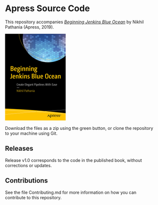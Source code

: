 # Apress Source Code

This repository accompanies [*Beginning Jenkins Blue Ocean*](https://www.apress.com/9781484241578) by Nikhil Pathania (Apress, 2019).

[comment]: #cover
![Cover image](9781484241578.jpg)

Download the files as a zip using the green button, or clone the repository to your machine using Git.

## Releases

Release v1.0 corresponds to the code in the published book, without corrections or updates.

## Contributions

See the file Contributing.md for more information on how you can contribute to this repository.